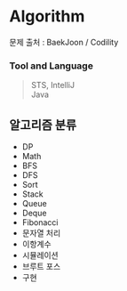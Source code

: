 # Algorithm

문제 출처 : BaekJoon / Codility



### Tool and Language

> STS, IntelliJ<br>
> Java



## 알고리즘 분류

* DP
* Math
* BFS
* DFS
* Sort
* Stack
* Queue
* Deque
* Fibonacci
* 문자열 처리
* 이항계수
* 시뮬레이션
* 브루트 포스
* 구현

